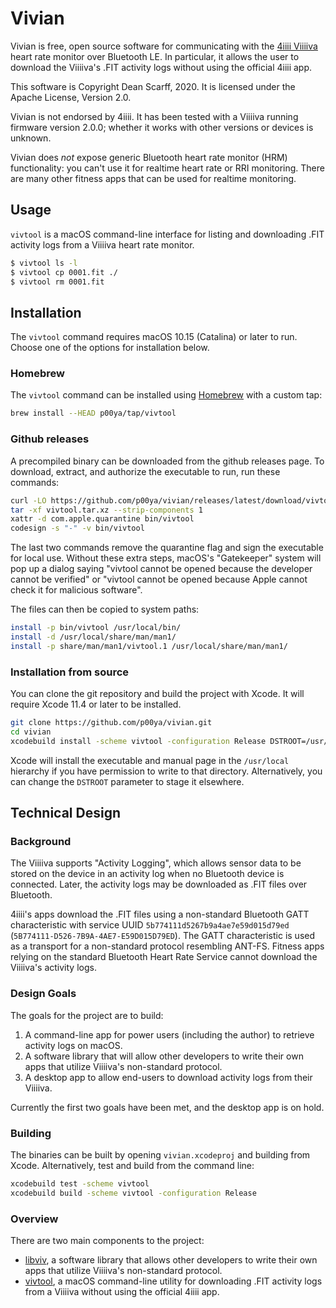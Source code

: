 # Vivian

Vivian is free, open source software for communicating with the [4iiii Viiiiva](https://4iiii.com/viiiiva-heart-rate-monitor/) heart rate monitor over Bluetooth LE.  In particular, it allows the user to download the Viiiiva's .FIT activity logs without using the official 4iiii app.

This software is Copyright Dean Scarff, 2020.  It is licensed under the Apache License, Version 2.0.

Vivian is not endorsed by 4iiii.  It has been tested with a Viiiiva running firmware version 2.0.0; whether it works with other versions or devices is unknown.

Vivian does *not* expose generic Bluetooth heart rate monitor (HRM) functionality: you can't use it for realtime heart rate or RRI monitoring.  There are many other fitness apps that can be used for realtime monitoring.

## Usage

`vivtool` is a macOS command-line interface for listing and downloading .FIT activity logs from a Viiiiva heart rate monitor.

```sh
$ vivtool ls -l
$ vivtool cp 0001.fit ./
$ vivtool rm 0001.fit
```

## Installation

The `vivtool` command requires macOS 10.15 (Catalina) or later to run.  Choose one of the options for installation below.

### Homebrew

The `vivtool` command can be installed using [Homebrew](https://brew.sh/) with a custom tap:

```sh
brew install --HEAD p00ya/tap/vivtool
```

### Github releases

A precompiled binary can be downloaded from the github releases page.  To download, extract, and authorize the executable to run, run these commands:

```sh
curl -LO https://github.com/p00ya/vivian/releases/latest/download/vivtool.tar.xz
tar -xf vivtool.tar.xz --strip-components 1
xattr -d com.apple.quarantine bin/vivtool
codesign -s "-" -v bin/vivtool
```

The last two commands remove the quarantine flag and sign the executable for local use.  Without these extra steps, macOS's "Gatekeeper" system will pop up a dialog saying "vivtool cannot be opened because the developer cannot be verified" or "vivtool cannot be opened because Apple cannot check it for malicious software".

The files can then be copied to system paths:

```sh
install -p bin/vivtool /usr/local/bin/
install -d /usr/local/share/man/man1/
install -p share/man/man1/vivtool.1 /usr/local/share/man/man1/
```

### Installation from source

You can clone the git repository and build the project with Xcode.  It will require Xcode 11.4 or later to be installed.

```sh
git clone https://github.com/p00ya/vivian.git
cd vivian
xcodebuild install -scheme vivtool -configuration Release DSTROOT=/usr/local
```

Xcode will install the executable and manual page in the `/usr/local` hierarchy if you have permission to write to that directory.  Alternatively, you can change the `DSTROOT` parameter to stage it elsewhere.

## Technical Design

### Background

The Viiiiva supports "Activity Logging", which allows sensor data to be stored on the device in an activity log when no Bluetooth device is connected.  Later, the activity logs may be downloaded as .FIT files over Bluetooth.

4iiii's apps download the .FIT files using a non-standard Bluetooth GATT characteristic with service UUID `5b774111d5267b9a4ae7e59d015d79ed` (`5B774111-D526-7B9A-4AE7-E59D015D79ED`).  The GATT characteristic is used as a transport for a non-standard protocol resembling ANT-FS.  Fitness apps relying on the standard Bluetooth Heart Rate Service cannot download the Viiiiva's activity logs.

### Design Goals

The goals for the project are to build:

1. A command-line app for power users (including the author) to retrieve activity logs on macOS.
2. A software library that will allow other developers to write their own apps that utilize Viiiiva's non-standard protocol.
3. A desktop app to allow end-users to download activity logs from their Viiiiva.

Currently the first two goals have been met, and the desktop app is on hold.

### Building

The binaries can be built by opening `vivian.xcodeproj` and building from Xcode.  Alternatively, test and build from the command line:

```sh
xcodebuild test -scheme vivtool
xcodebuild build -scheme vivtool -configuration Release
```

### Overview

There are two main components to the project:

* [libviv](viv/), a software library that allows other developers to write their own apps that utilize Viiiiva's non-standard protocol.
* [vivtool](vivtool/), a macOS command-line utility for downloading .FIT activity logs from a Viiiiva without using the official 4iiii app.
